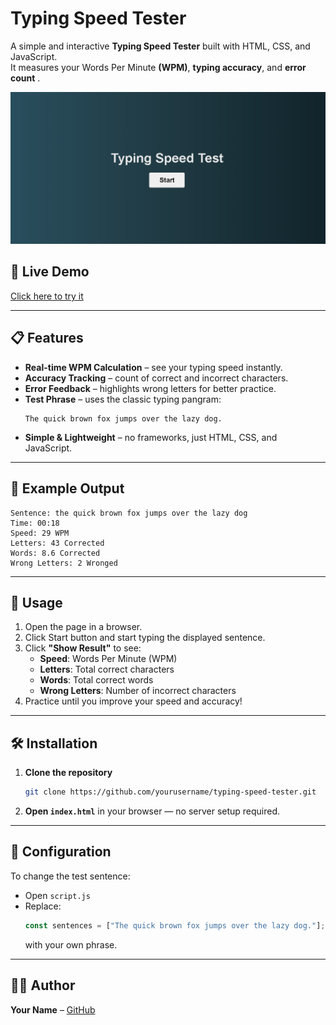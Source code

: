 # Typing Speed Tester

A simple and interactive **Typing Speed Tester** built with HTML, CSS, and JavaScript.  
It measures your Words Per Minute **(WPM)**, **typing accuracy**, and **error count** .

![Demo](./demo/demo.gif)

## 🚀 Live Demo

[Click here to try it](https://haiderali0509.github.io/Typing-Speed-Tester/)

---

## 📋 Features

- **Real-time WPM Calculation** – see your typing speed instantly.
- **Accuracy Tracking** – count of correct and incorrect characters.
- **Error Feedback** – highlights wrong letters for better practice.
- **Test Phrase** – uses the classic typing pangram:
  ```
  The quick brown fox jumps over the lazy dog.
  ```
- **Simple & Lightweight** – no frameworks, just HTML, CSS, and JavaScript.

---

## 📜 Example Output

```
Sentence: the quick brown fox jumps over the lazy dog
Time: 00:18
Speed: 29 WPM
Letters: 43 Corrected
Words: 8.6 Corrected
Wrong Letters: 2 Wronged
```

---

## 📖 Usage

1. Open the page in a browser.
2. Click Start button and start typing the displayed sentence.
3. Click **"Show Result"** to see:
   - **Speed**: Words Per Minute (WPM)
   - **Letters**: Total correct characters
   - **Words**: Total correct words
   - **Wrong Letters**: Number of incorrect characters
4. Practice until you improve your speed and accuracy!

---

## 🛠 Installation

1. **Clone the repository**
   ```bash
   git clone https://github.com/yourusername/typing-speed-tester.git
   ```
2. **Open `index.html`** in your browser — no server setup required.

---

## 🔧 Configuration

To change the test sentence:

- Open `script.js`
- Replace:
  ```javascript
  const sentences = ["The quick brown fox jumps over the lazy dog."];
  ```
  with your own phrase.

---

## 🧑‍💻 Author

**Your Name** – [GitHub](https://github.com/haiderali0509)
